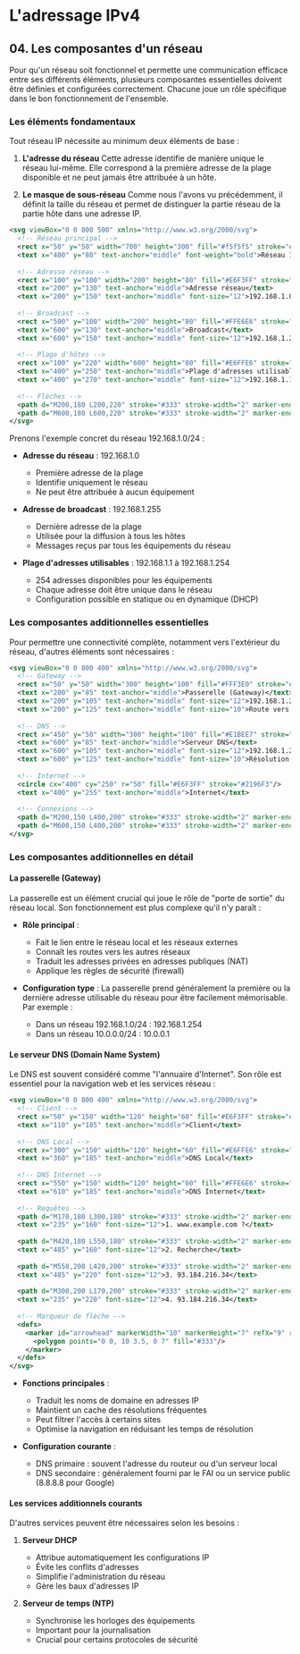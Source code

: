 # L'adressage IPv4

## 04. Les composantes d'un réseau

Pour qu'un réseau soit fonctionnel et permette une communication efficace entre ses différents éléments, plusieurs composantes essentielles doivent être définies et configurées correctement. Chacune joue un rôle spécifique dans le bon fonctionnement de l'ensemble.

### Les éléments fondamentaux

Tout réseau IP nécessite au minimum deux éléments de base :

1. **L'adresse du réseau**
   Cette adresse identifie de manière unique le réseau lui-même. Elle correspond à la première adresse de la plage disponible et ne peut jamais être attribuée à un hôte.

2. **Le masque de sous-réseau**
   Comme nous l'avons vu précédemment, il définit la taille du réseau et permet de distinguer la partie réseau de la partie hôte dans une adresse IP.

```svg
<svg viewBox="0 0 800 500" xmlns="http://www.w3.org/2000/svg">
  <!-- Réseau principal -->
  <rect x="50" y="50" width="700" height="300" fill="#f5f5f5" stroke="#ddd"/>
  <text x="400" y="80" text-anchor="middle" font-weight="bold">Réseau 192.168.1.0/24</text>
  
  <!-- Adresse réseau -->
  <rect x="100" y="100" width="200" height="80" fill="#E6F3FF" stroke="#2196F3"/>
  <text x="200" y="130" text-anchor="middle">Adresse réseau</text>
  <text x="200" y="150" text-anchor="middle" font-size="12">192.168.1.0</text>
  
  <!-- Broadcast -->
  <rect x="500" y="100" width="200" height="80" fill="#FFE6E6" stroke="#F44336"/>
  <text x="600" y="130" text-anchor="middle">Broadcast</text>
  <text x="600" y="150" text-anchor="middle" font-size="12">192.168.1.255</text>
  
  <!-- Plage d'hôtes -->
  <rect x="100" y="220" width="600" height="80" fill="#E6FFE6" stroke="#4CAF50"/>
  <text x="400" y="250" text-anchor="middle">Plage d'adresses utilisables</text>
  <text x="400" y="270" text-anchor="middle" font-size="12">192.168.1.1 - 192.168.1.254</text>
  
  <!-- Flèches -->
  <path d="M200,180 L200,220" stroke="#333" stroke-width="2" marker-end="url(#arrowhead)"/>
  <path d="M600,180 L600,220" stroke="#333" stroke-width="2" marker-end="url(#arrowhead)"/>
</svg>

```

Prenons l'exemple concret du réseau 192.168.1.0/24 :

- **Adresse du réseau** : 192.168.1.0
  - Première adresse de la plage
  - Identifie uniquement le réseau
  - Ne peut être attribuée à aucun équipement

- **Adresse de broadcast** : 192.168.1.255
  - Dernière adresse de la plage
  - Utilisée pour la diffusion à tous les hôtes
  - Messages reçus par tous les équipements du réseau

- **Plage d'adresses utilisables** : 192.168.1.1 à 192.168.1.254
  - 254 adresses disponibles pour les équipements
  - Chaque adresse doit être unique dans le réseau
  - Configuration possible en statique ou en dynamique (DHCP)

### Les composantes additionnelles essentielles

Pour permettre une connectivité complète, notamment vers l'extérieur du réseau, d'autres éléments sont nécessaires :

```svg
<svg viewBox="0 0 800 400" xmlns="http://www.w3.org/2000/svg">
  <!-- Gateway -->
  <rect x="50" y="50" width="300" height="100" fill="#FFF3E0" stroke="#FF9800"/>
  <text x="200" y="85" text-anchor="middle">Passerelle (Gateway)</text>
  <text x="200" y="105" text-anchor="middle" font-size="12">192.168.1.254</text>
  <text x="200" y="125" text-anchor="middle" font-size="10">Route vers les autres réseaux</text>
  
  <!-- DNS -->
  <rect x="450" y="50" width="300" height="100" fill="#E1BEE7" stroke="#9C27B0"/>
  <text x="600" y="85" text-anchor="middle">Serveur DNS</text>
  <text x="600" y="105" text-anchor="middle" font-size="12">192.168.1.253</text>
  <text x="600" y="125" text-anchor="middle" font-size="10">Résolution des noms de domaine</text>
  
  <!-- Internet -->
  <circle cx="400" cy="250" r="50" fill="#E6F3FF" stroke="#2196F3"/>
  <text x="400" y="255" text-anchor="middle">Internet</text>
  
  <!-- Connexions -->
  <path d="M200,150 L400,200" stroke="#333" stroke-width="2" marker-end="url(#arrowhead)"/>
  <path d="M600,150 L400,200" stroke="#333" stroke-width="2" marker-end="url(#arrowhead)"/>
</svg>

```


### Les composantes additionnelles en détail

#### La passerelle (Gateway)
La passerelle est un élément crucial qui joue le rôle de "porte de sortie" du réseau local. Son fonctionnement est plus complexe qu'il n'y paraît :

- **Rôle principal** :
  * Fait le lien entre le réseau local et les réseaux externes
  * Connaît les routes vers les autres réseaux
  * Traduit les adresses privées en adresses publiques (NAT)
  * Applique les règles de sécurité (firewall)

- **Configuration type** :
  La passerelle prend généralement la première ou la dernière adresse utilisable du réseau pour être facilement mémorisable. Par exemple :
  * Dans un réseau 192.168.1.0/24 : 192.168.1.254
  * Dans un réseau 10.0.0.0/24 : 10.0.0.1

#### Le serveur DNS (Domain Name System)

Le DNS est souvent considéré comme "l'annuaire d'Internet". Son rôle est essentiel pour la navigation web et les services réseau :

```svg
<svg viewBox="0 0 800 400" xmlns="http://www.w3.org/2000/svg">
  <!-- Client -->
  <rect x="50" y="150" width="120" height="60" fill="#E6F3FF" stroke="#2196F3"/>
  <text x="110" y="185" text-anchor="middle">Client</text>
  
  <!-- DNS Local -->
  <rect x="300" y="150" width="120" height="60" fill="#E6FFE6" stroke="#4CAF50"/>
  <text x="360" y="185" text-anchor="middle">DNS Local</text>
  
  <!-- DNS Internet -->
  <rect x="550" y="150" width="120" height="60" fill="#FFE6E6" stroke="#F44336"/>
  <text x="610" y="185" text-anchor="middle">DNS Internet</text>
  
  <!-- Requêtes -->
  <path d="M170,180 L300,180" stroke="#333" stroke-width="2" marker-end="url(#arrowhead)"/>
  <text x="235" y="160" font-size="12">1. www.example.com ?</text>
  
  <path d="M420,180 L550,180" stroke="#333" stroke-width="2" marker-end="url(#arrowhead)"/>
  <text x="485" y="160" font-size="12">2. Recherche</text>
  
  <path d="M550,200 L420,200" stroke="#333" stroke-width="2" marker-end="url(#arrowhead)"/>
  <text x="485" y="220" font-size="12">3. 93.184.216.34</text>
  
  <path d="M300,200 L170,200" stroke="#333" stroke-width="2" marker-end="url(#arrowhead)"/>
  <text x="235" y="220" font-size="12">4. 93.184.216.34</text>
  
  <!-- Marqueur de flèche -->
  <defs>
    <marker id="arrowhead" markerWidth="10" markerHeight="7" refX="9" refY="3.5" orient="auto">
      <polygon points="0 0, 10 3.5, 0 7" fill="#333"/>
    </marker>
  </defs>
</svg>

```

- **Fonctions principales** :
  * Traduit les noms de domaine en adresses IP
  * Maintient un cache des résolutions fréquentes
  * Peut filtrer l'accès à certains sites
  * Optimise la navigation en réduisant les temps de résolution

- **Configuration courante** :
  * DNS primaire : souvent l'adresse du routeur ou d'un serveur local
  * DNS secondaire : généralement fourni par le FAI ou un service public (8.8.8.8 pour Google)

#### Les services additionnels courants

D'autres services peuvent être nécessaires selon les besoins :

1. **Serveur DHCP**
   - Attribue automatiquement les configurations IP
   - Évite les conflits d'adresses
   - Simplifie l'administration du réseau
   - Gère les baux d'adresses IP

2. **Serveur de temps (NTP)**
   - Synchronise les horloges des équipements
   - Important pour la journalisation
   - Crucial pour certains protocoles de sécurité

